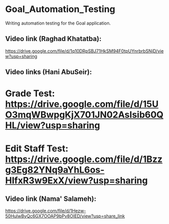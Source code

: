 # Goal_Automation_Testing
Writing automation testing for the Goal application.

## Video link (Raghad Khatatba):
https://drive.google.com/file/d/1q10DRpSBJ71HkSM94F0tpUYnrbrbSNjD/view?usp=sharing

## Video links (Hani AbuSeir):
# Grade Test: https://drive.google.com/file/d/15UO3mqWBwpgKjX701JN02AsIsib60QHL/view?usp=sharing
# Edit Staff Test: https://drive.google.com/file/d/1Bzzg3Eg82YNq9aYhL6os-HIfxR3w9ExX/view?usp=sharing

## Video link (Nama' Salameh):
https://drive.google.com/file/d/1Hezw-50HulwByQc6GX7OOAP9bPv8OIED/view?usp=share_link
